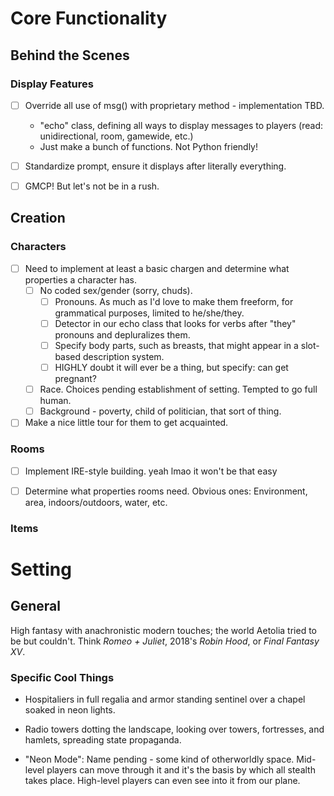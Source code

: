# Core Functionality

## Behind the Scenes

### Display Features

- [ ] Override all use of msg() with proprietary method - implementation TBD.
   - "echo" class, defining all ways to display messages to players (read: unidirectional, room, gamewide, etc.)
   - Just make a bunch of functions. Not Python friendly!

- [ ] Standardize prompt, ensure it displays after literally everything.

- [ ] GMCP! But let's not be in a rush.

## Creation

### Characters

- [ ] Need to implement at least a basic chargen and determine what properties a character has.
   - [ ] No coded sex/gender (sorry, chuds).
      - [ ] Pronouns. As much as I'd love to make them freeform, for grammatical purposes, limited to he/she/they.
      - [ ] Detector in our echo class that looks for verbs after "they" pronouns and depluralizes them.
      - [ ] Specify body parts, such as breasts, that might appear in a slot-based description system.
      - [ ] HIGHLY doubt it will ever be a thing, but specify: can get pregnant?
   - [ ] Race. Choices pending establishment of setting. Tempted to go full human.
   - [ ] Background - poverty, child of politician, that sort of thing.

- [ ] Make a nice little tour for them to get acquainted.

### Rooms

- [ ] Implement IRE-style building. yeah lmao it won't be that easy

- [ ] Determine what properties rooms need. Obvious ones: Environment, area, indoors/outdoors, water, etc.

### Items

# Setting

## General

High fantasy with anachronistic modern touches; the world Aetolia tried to be but couldn't. Think *Romeo + Juliet*, 2018's *Robin Hood*, or *Final Fantasy XV*.

### Specific Cool Things

* Hospitaliers in full regalia and armor standing sentinel over a chapel soaked in neon lights.

* Radio towers dotting the landscape, looking over towers, fortresses, and hamlets, spreading state propaganda.

* "Neon Mode": Name pending - some kind of otherworldly space. Mid-level players can move through it and it's the basis by which all stealth takes place. High-level players can even see into it from our plane.